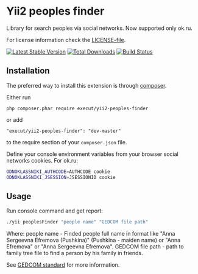 # Yii2 peoples finder
Library for search peoples via social networks. Now supported only ok.ru.

For license information check the [LICENSE-file](https://github.com/execut/yii2-peoples-finder/blob/master/LICENSE.md).

[![Latest Stable Version](https://poser.pugx.org/execut/yii2-peoples-finder/v/stable.png)](https://packagist.org/packages/execut/yii2-peoples-finder)
[![Total Downloads](https://poser.pugx.org/execut/yii2-peoples-finder/downloads.png)](https://packagist.org/packages/execut/yii2-peoples-finder)
[![Build Status](https://travis-ci.com/execut/yii2-peoples-finder.svg?branch=master)](https://travis-ci.com/execut/yii2-peoples-finder)


Installation
------------

The preferred way to install this extension is through [composer](http://getcomposer.org/download/).

Either run

```
php composer.phar require execut/yii2-peoples-finder
```

or add

```
"execut/yii2-peoples-finder": "dev-master"
```

to the require section of your `composer.json` file.

Define your console environment variables from your browser social networks cookies.
For ok.ru:
```bash
ODNOKLASSNIKI_AUTHCODE=AUTHCODE cookie
ODNOKLASSNIKI_JSESSION=JSESSIONID cookie
```

Usage
----

Run console command and get report:
```bash
./yii peoplesFinder "people name" "GEDCOM file path"
```
Where:
people name - Finded people full name in format like "Anna Sergeevna Efremova (Pushkina)" (Pushkina - maiden name) or "Anna Efremova" or "Anna Sergeevna Efremova".
GEDCOM file path - path to family tree file to find a person by his family in friends.

See [GEDCOM standard](https://en.wikipedia.org/wiki/GEDCOM) for more information.